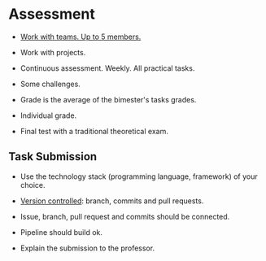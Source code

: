 Assessment
====

- [Work with teams. Up to 5 members.](https://au.indeed.com/career-advice/interviewing/how-do-you-ensure-you-work-well-in-a-team)

- Work with projects.

- Continuous assessment. Weekly. All practical tasks.

- Some challenges.

- Grade is the average of the bimester's tasks grades. 

- Individual grade.

- Final test with a traditional theoretical exam.

## Task Submission

- Use the technology stack (programming language, framework) of your choice.

- [Version controlled](class/version-control.md): branch, commits and pull requests.

- Issue, branch, pull request and commits should be connected.

- Pipeline should build ok.

- Explain the submission to the professor. 

